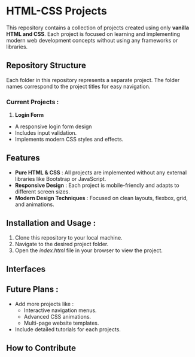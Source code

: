 # HTML-CSS Projects

This repository contains a collection of projects created using only **vanilla HTML and CSS**. Each project is focused on learning and implementing modern web development concepts without using any frameworks or libraries.

## Repository Structure 

Each folder in this repository represents a separate project. The folder names correspond to the project titles for easy navigation.

### Current Projects : 

1. **Login Form**
- A responsive login form design
- Includes input validation.
- Implements modern CSS styles and effects.

## Features 

- **Pure HTML & CSS** : All projects are implemented without any external libraries like Bootstrap or JavaScript.
- **Responsive Design** : Each project is mobile-friendly and adapts to different screen sizes.
- **Modern Design Techniques** : Focused on clean layouts, flexbox, grid, and animations.

## Installation and Usage :

1. Clone this repository to your local machine.
2. Navigate to the desired project folder.
3. Open the *index.html* file in your browser to view the project.

## Interfaces

## Future Plans :

- Add more projects like : 
  - Interactive navigation menus.
  - Advanced CSS animations.
  - Multi-page website templates.
- Include detailed tutorials for each projects.

## How to Contribute